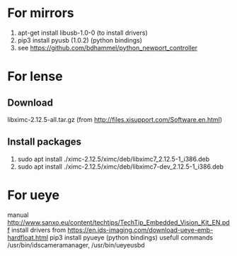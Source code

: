 # For mirrors
1. apt-get install libusb-1.0-0 (to install drivers)
2. pip3 install pyusb (1.0.2) (python bindings)
3. see https://github.com/bdhammel/python_newport_controller

# For lense 
## Download
libximc-2.12.5-all.tar.gz (from http://files.xisupport.com/Software.en.html)

## Install packages
1. sudo apt install ./ximc-2.12.5/ximc/deb/libximc7_2.12.5-1_i386.deb
2. sudo apt install ./ximc-2.12.5/ximc/deb/libximc7-dev_2.12.5-1_i386.deb

# For ueye
manual http://www.sanxo.eu/content/techtips/TechTip_Embedded_Vision_Kit_EN.pdf
install drivers from https://en.ids-imaging.com/download-ueye-emb-hardfloat.html
pip3 install pyueye (python bindings)
usefull commands /usr/bin/idscameramanager, /usr/bin/ueyeusbd


